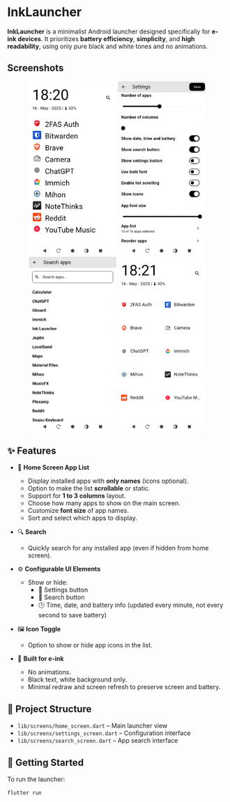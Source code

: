 # InkLauncher

**InkLauncher** is a minimalist Android launcher designed specifically for **e-ink devices**. It prioritizes **battery efficiency**, **simplicity**, and **high readability**, using only pure black and white tones and no animations.

## Screenshots

<p align="center">
  <img src="screenshots/home_screen.png" alt="Home" width="200"/>
  <img src="screenshots/settings_screen.png" alt="Settings" width="200"/>
  <img src="screenshots/search_screen.png" alt="Search" width="200"/>
  <img src="screenshots/home_screen_columns.png" alt="Columns View" width="200"/>
</p>


## ✨ Features

- 📱 **Home Screen App List**
  - Display installed apps with **only names** (icons optional).
  - Option to make the list **scrollable** or static.
  - Support for **1 to 3 columns** layout.
  - Choose how many apps to show on the main screen.
  - Customize **font size** of app names.
  - Sort and select which apps to display.

- 🔍 **Search**
  - Quickly search for any installed app (even if hidden from home screen).

- ⚙️ **Configurable UI Elements**
  - Show or hide:
    - 🔧 Settings button
    - 🔎 Search button
    - 🕒 Time, date, and battery info (updated every minute, not every second to save battery)

- 🖼️ **Icon Toggle**
  - Option to show or hide app icons in the list.

- 🧠 **Built for e-ink**
  - No animations.
  - Black text, white background only.
  - Minimal redraw and screen refresh to preserve screen and battery.

## 📁 Project Structure

- `lib/screens/home_screen.dart` – Main launcher view
- `lib/screens/settings_screen.dart` – Configuration interface
- `lib/screens/search_screen.dart` – App search interface

## 🚀 Getting Started

To run the launcher:

```bash
flutter run
